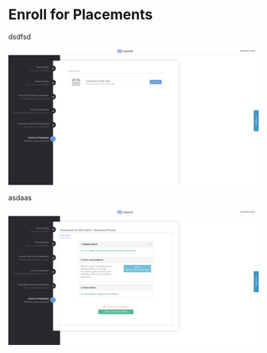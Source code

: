 # Enroll for Placements

dsdfsd

![](../../.gitbook/assets/image%20%28156%29.png)

asdaas

![](../../.gitbook/assets/image%20%28150%29.png)



